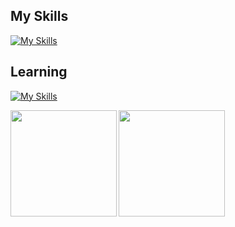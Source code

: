 ## My Skills
[![My Skills](https://skillicons.dev/icons?i=py,fastapi,ts,react,nextjs,firebase,githubactions&theme=dark)](https://skillicons.dev)

## Learning
[![My Skills](https://skillicons.dev/icons?i=go,aws,gcp,kubernetes&theme=dark)](https://skillicons.dev)

<a href="https://github.com/Kitsuya0828">
  <img align="left" height="170px" src="https://github-readme-stats.vercel.app/api?username=Kitsuya0828&count_private=true&show_icons=true&theme=dark" />
</a>
<a href="https://github.com/Kitsuya0828">
  <img align="left" height="170px" src="https://github-readme-stats.vercel.app/api/top-langs/?username=Kitsuya0828&count_private=true&layout=compact&theme=dark&exclude_repo=Sprouty&hide=jupyter%20notebook,YAML&langs_count=7" />
</a>
